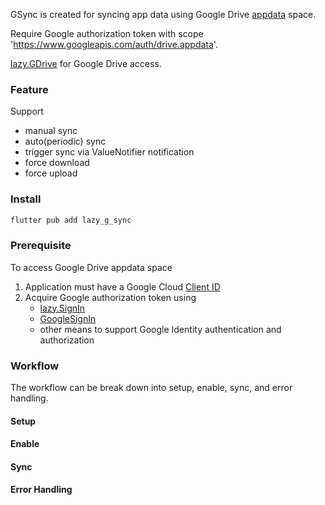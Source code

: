 GSync is created for syncing app data using Google Drive [appdata](https://developers.google.com/drive/api/guides/appdata) space.

Require Google authorization token with scope 'https://www.googleapis.com/auth/drive.appdata'.

[lazy.GDrive](https://pub.dev/packages/lazy_g_drive) for Google Drive access.

### Feature

Support
- manual sync
- auto(periodic) sync
- trigger sync via ValueNotifier<bool> notification
- force download
- force upload

### Install

```sh
flutter pub add lazy_g_sync
```

### Prerequisite

To access Google Drive appdata space
1. Application must have a Google Cloud [Client ID](https://cloud.google.com/endpoints/docs/frameworks/java/creating-client-ids)
2. Acquire Google authorization token using
    - [lazy.SignIn](https://pub.dev/packages/lazy_sign_in)
    - [GoogleSignIn](https://pub.dev/packages/google_sign_in)
    - other means to support Google Identity authentication and authorization

### Workflow

The workflow can be break down into setup, enable, sync, and error handling.

#### Setup

#### Enable

#### Sync

#### Error Handling